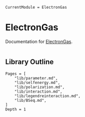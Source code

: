 ```@meta
CurrentModule = ElectronGas
```

# ElectronGas

Documentation for [ElectronGas](https://github.com/numericalEFT/ElectronGas.jl).

```@index
```

## Library Outline
```@contents
Pages = [
    "lib/parameter.md",
    "lib/selfenergy.md",
    "lib/polarization.md",
    "lib/interaction.md",
    "lib/legendreinteraction.md",
    "lib/BSeq.md",
]
Depth = 1
```
